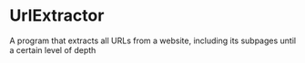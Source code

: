 # UrlExtractor
A program that extracts all URLs from a website, including its subpages until a certain level of depth
